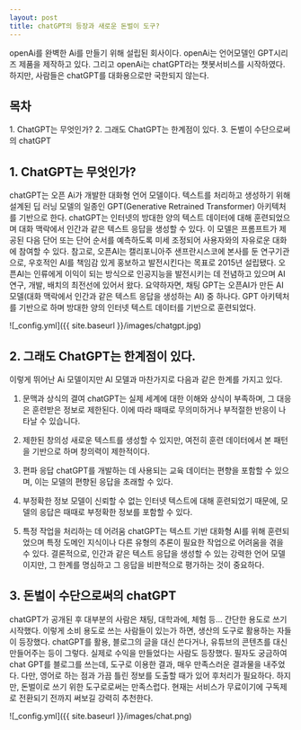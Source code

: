 ```yaml
---
layout: post
title: chatGPT의 등장과 새로운 돈벌이 도구?
---
```


openAi를 완벽한 Ai를 만들기 위해 설립된 회사이다. openAi는 언어모델인 GPT시리즈 제품을 제작하고 있다.
그리고 openAi는 chatGPT라는 챗봇서비스를 시작하였다. 하지만, 사람들은 chatGPT를 대화용으로만 국한되지 않는다.

<h2>목차</h2>
1. ChatGPT는 무엇인가?
2. 그래도 ChatGPT는 한계점이 있다.
3. 돈벌이 수단으로써의 chatGPT

<h2>1. ChatGPT는 무엇인가?</h2>

chatGPT는 오픈 Ai가 개발한 대화형 언어 모델이다. 텍스트를 처리하고 생성하기 위해 설계된 딥 러닝 모델의 일종인 GPT(Generative Retrained Transformer) 아키텍처를 기반으로 한다.
chatGPT는 인터넷의 방대한 양의 텍스트 데이터에 대해 훈련되었으며 대화 맥락에서 인간과 같은 텍스트 응답을 생성할 수 있다. 
이 모델은 프롬프트가 제공된 다음 단어 또는 단어 순서를 예측하도록 미세 조정되어 사용자와의 자유로운 대화에 참여할 수 있다.
참고로, 오픈AI는 캘리포니아주 샌프란시스코에 본사를 둔 연구기관으로, 우호적인 AI를 책임감 있게 홍보하고 발전시킨다는 목표로 2015년 설립됐다. 오픈AI는 인류에게 이익이 되는 방식으로 인공지능을 발전시키는 데 전념하고 있으며 AI 연구, 개발, 배치의 최전선에 있어서 왔다.
요약하자면, 채팅 GPT는 오픈AI가 만든 AI 모델(대화 맥락에서 인간과 같은 텍스트 응답을 생성하는 AI) 중 하나다. 
GPT 아키텍처를 기반으로 하며 방대한 양의 인터넷 텍스트 데이터를 기반으로 훈련되었다.

![_config.yml]({{ site.baseurl }}/images/chatgpt.jpg)


<h2>2. 그래도 ChatGPT는 한계점이 있다.</h2>

이렇게 뛰어난 Ai 모델이지만 AI 모델과 마찬가지로 다음과 같은 한계를 가지고 있다.

1. 문맥과 상식의 결여
 chatGPT는 실제 세계에 대한 이해와 상식이 부족하며, 그 대응은 훈련받은 정보로 제한된다. 이에 따라 때때로 무의미하거나 부적절한 반응이 나타날 수 있습니다.
2. 제한된 창의성
 새로운 텍스트를 생성할 수 있지만, 여전히 훈련 데이터에서 본 패턴을 기반으로 하며 창의력이 제한적이다.
3. 편파 응답
 chatGPT를 개발하는 데 사용되는 교육 데이터는 편향을 포함할 수 있으며, 이는 모델의 편향된 응답을 초래할 수 있다.
4. 부정확한 정보
 모델이 신뢰할 수 없는 인터넷 텍스트에 대해 훈련되었기 때문에, 모델의 응답은 때때로 부정확한 정보를 포함할 수 있다.

5. 특정 작업을 처리하는 데 어려움
 chatGPT는 텍스트 기반 대화형 AI를 위해 훈련되었으며 특정 도메인 지식이나 다른 유형의 추론이 필요한 작업으로 어려움을 겪을 수 있다.
결론적으로, 인간과 같은 텍스트 응답을 생성할 수 있는 강력한 언어 모델이지만, 그 한계를 명심하고 그 응답을 비판적으로 평가하는 것이 중요하다.



<h2>3. 돈벌이 수단으로써의 chatGPT</h2>

chatGPT가 공개된 후 대부분의 사람은 채팅, 대학과에, 체험 등... 간단한 용도로 쓰기 시작했다.
이렇게 소비 용도로 쓰는 사람들이 있는가 하면, 생산의 도구로 활용하는 자들이 등장했다.
chatGPT를 활용, 블로그의 글을 대신 쓴다거나, 유튜브의 콘텐츠를 대신 만들어주는 등이 그렇다.
실제로 수익을 만들었다는 사람도 등장했다.
필자도 궁금하여 chat GPT를 블로그를 쓰는데, 도구로 이용한 결과, 매우 만족스러운 결과물을 내주었다.
다만, 영어로 하는 점과 가끔 틀린 정보를 도출할 때가 있어 후처리가 필요하다. 
하지만, 돈벌이로 쓰기 위한 도구로로써는 만족스럽다. 
현재는 서비스가 무료이기에 구독제로 전환되기 전까지 써보길 강력히 추천한다.

![_config.yml]({{ site.baseurl }}/images/chat.png)

